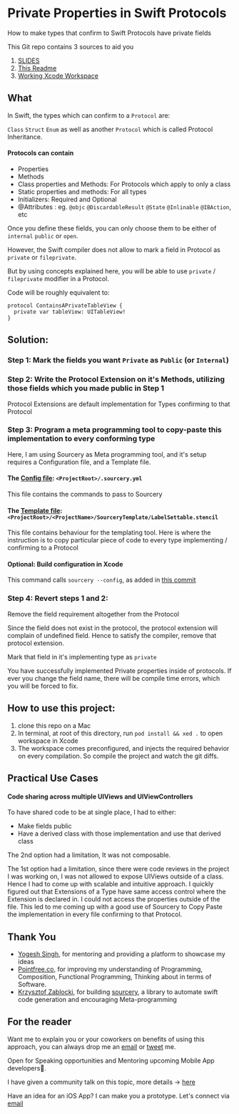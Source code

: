 # Private Properties in Swift Protocols

How to make types that confirm to Swift Protocols have private fields

This Git repo contains 3 sources to aid you

1. [SLIDES][slides]
2. [This Readme](README.md)
3. [Working Xcode Workspace](PrivatePropertiesInProtocols.xcworkspace)

## What

In Swift, the types which can confirm to a `Protocol` are:

`Class`  `Struct`  `Enum` as well as another `Protocol` which is called Protocol Inheritance.

#### Protocols can contain
- Properties
- Methods
- Class properties and Methods: For Protocols which apply to only a class
- Static properties and methods: For all types
- Initializers: Required and Optional
- @Attributes : eg. `@objc`  `@DiscardableResult`  `@State`  `@Inlinable` `@IBAction`, etc

Once you define these fields, you can only choose them to be either of `internal`  `public` or `open`.

However, the Swift compiler does not allow to mark a field in Protocol as `private` or `fileprivate`.

But by using concepts explained here, you will be able to use `private` / `fileprivate` modifier in a Protocol.

Code will be roughly equivalent to:

```
protocol ContainsAPrivateTableView {
  private var tableView: UITableView!
}
```


## Solution:

### Step 1: Mark the fields you want `Private` as `Public` (or `Internal`)

### Step 2: Write the Protocol Extension on it's Methods, utilizing those fields which you made public in Step 1

Protocol Extensions are default implementation for Types confirming to that Protocol

### Step 3: Program a meta programming tool to copy-paste this implementation to every conforming type

Here, I am using Sourcery as Meta programming tool, and it's setup requires a Configuration file, and a Template file.

#### The [Config file][config-file]: `<ProjectRoot>/.sourcery.yml`

This file contains the commands to pass to Sourcery

#### The [Template file][template]: `<ProjectRoot>/<ProjectName>/SourceryTemplate/LabelSettable.stencil`

This file contains behaviour for the templating tool. Here is where the instruction is to copy particular piece of code to  every type implementing / confirming to a Protocol


#### Optional: Build configuration in Xcode

This command calls `sourcery --config`, as added in [this commit](https://github.com/Viranchee/PrivatePropertiesInProtocols/commit/b5b95fc70389c34686f8e4a3b6470b1d58403560)

### Step 4: Revert steps 1 and 2:

Remove the field requirement altogether from the Protocol

Since the field does not exist in the protocol, the protocol extension will complain of undefined field. 
Hence to satisfy the compiler, remove that protocol extension.

Mark that field in it's implementing type as `private`


You have successfully implemented Private properties inside of protocols. If ever you change the field name, there will be compile time errors, which you will be forced to fix.

## How to use this project:

1. clone this repo on a Mac
2. In terminal, at root of this directory, run `pod install && xed .` to open workspace in Xcode
3. The workspace comes preconfigured, and injects the required behavior on every compilation. So compile the project and watch the git diffs.

## Practical Use Cases

#### Code sharing across multiple UIViews and UIViewControllers

To have shared code to be at single place, I had to either:
- Make fields public
- Have a derived class with those implementation and use that derived class

The 2nd option had a limitation, It was not composable.

The 1st option had a limitation, since there were code reviews in the project I was working on, I was not allowed to expose UIViews outside of a class.
Hence I had to come up with scalable and intuitive approach. 
I quickly figured out that Extensions of a Type have same access control where the Extension is declared in. 
I could not access the properties outside of the file.
This led to me coming up with a good use of Sourcery to Copy Paste the implementation in every file confirming to that Protocol.

## Thank You

- [Yogesh Singh][yogesh], for mentoring and providing a platform to showcase my ideas
- [Pointfree.co][pointfree], for improving my understanding of Programming, Composition, Functional Programming, Thinking about in terms of Software. 
- [Krzysztof Zablocki][merowing], for building [sourcery], a library to automate swift code generation and encouraging Meta-programming

## For the reader

Want me to explain you or your coworkers on benefits of using this approach, you can always drop me an [email][email] or [tweet][twitter] me.

Open for Speaking opportunities and Mentoring upcoming Mobile App developers🌟.

I have given a community talk on this topic, more details -> [here][swift-mumbai-event]

Have an idea for an iOS App? I can make you a prototype. Let's connect via [email]

[twitter]: https://twitter.com/code_magician
[email]: mailto:viranchee@outlook.com
[sourcery]: https://github.com/krzysztofzablocki/Sourcery
[pointfree]: https://pointfree.co
[swift-mumbai-event]: https://www.meetup.com/SwiftMumbai/events/266462321/
[merowing]: https://twitter.com/merowing_
[yogesh]: https://twitter.com/_yogeshsingh

[slides]: PrivatePropertiesInProtocols.pdf
[template]: /PrivatePropertiesInProtocols/SourceryTemplates/LabelSettable.stencil
[config-file]: .sourcery.yml
